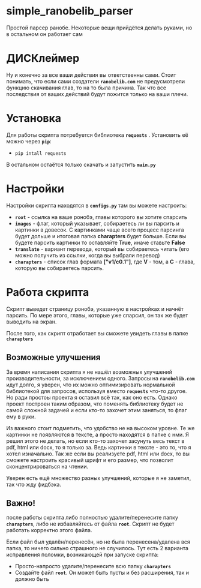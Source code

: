 
# simple_ranobelib_parser
Простой парсер ранобе. Некоторые вещи прийдётся делать руками, но в остальном он работает сам

# ДИСКлеймер
Ну и конечно за все ваши действия вы ответственны сами. Стоит понимать, что если сами создатели **`ranobelib.com`** не предусмотрели функцию скачивания глав, то на то была причина. Так что все последствия от ваших действий будут ложится только на ваши плечи.  

# Установка
Для работы скрипта потребуется библиотека **`requests`** . Установить её можно через **`pip`**:

 - `pip intall requests`

В остальном остаётся только скачать и запустить **`main.py`**

# Настройки
Настройки скрипта находятся в **`configs.py`**
там вы можете настроить:

 - **`root`** - ссылка на ваше ронобэ, главы которого вы хотите спарсить
 - **`images`** - флаг, который указывает, собираетесь ли вы парсить и картинки в довесок. С картинками чаще всего процесс парсинга будет дольше и итоговая папка **charapters** будет больше. Если вы будете парсить картинки то оставляйте **True**, иначе ставьте **False**
 - **`translate`** - вариант перевода, который вы собираетесь читать (его можно получить из ссылки, когда вы выбрали перевод)
 - **`charapters`** - список глав формата **["v1/c0.1"]**, где **V** - том, а **C** - глава, которую вы  собираетесь парсить. 

# Работа скрипта
Скрипт выведет страницу ронобэ, указанную в настройках и начнёт парсить. По мере этого, главы, которые уже спарсил, он так же будет выводить на экран.

После того, как скрипт отработает вы сможете увидеть главы в папке **`charapters`** 

## Возможные улучшения
За время написания скрипта я не нашёл возможных улучшений производительности, за исключением одного. Запросы на **`ranobelib.com`** идут долго, я уверен, что их можно оптимизировать нормальной библиотекой для запросов, используя вместо **`requests`** что-то другое. Но ради простоы проекта я оставил всё так, как оно есть. Однако проект построен таким образом, что поменять библиотеку будет не самой сложной задачей и если кто-то захочет этим заняться, то флаг ему в руки.

Из важного стоит подметить, что удобство не на высоком уровне. Те же картинки не появляются в тексте, а просто находятся в папке с нми.
Я решил этого не делать, но если кто-то захочет засунуть весь текст в pdf, html или docx, то я только за. Ведь картинки в тексте - это то, что я хотел изначально. Так же если вы реализуете pdf, html или docx, то вы сможете настроить красивый шрифт и его размер, что позволит сконцентрироваться на чтении.

Уверен есть ещё множество разных улучшений, которые я не заметил, так что жду фидбэка.

## Важно!
после работы скрипта либо полностью удалите/перенесите папку **`charapters`**,  либо не избавляйтесь от файла **`root`**. Скрипт не будет работать корректно этого файла. 

Если файл был удалён/перенесён, но не была перенесена/удалена вся папка, то ничего сильно страшного не случилось. Тут есть 2 варианта исправления поломки, возникающей при запуске скрипта:

 - Просто-напросто удалите/перенесите всю папку **`charapters`**
 - Создайте файл **`root`**. Он может быть пусты и без расширения, так и должно быть
